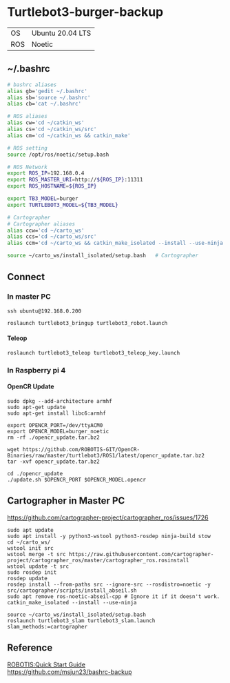 # Turtlebot3-burger-backup

|||
|--|--|
|OS|Ubuntu 20.04 LTS|
|ROS|Noetic|

## ~/.bashrc

```bash
# bashrc aliases
alias gb='gedit ~/.bashrc'
alias sb='source ~/.bashrc'
alias cb='cat ~/.bashrc'

# ROS aliases
alias cw='cd ~/catkin_ws'
alias cs='cd ~/catkin_ws/src'
alias cm='cd ~/catkin_ws && catkin_make'

# ROS setting
source /opt/ros/noetic/setup.bash

# ROS Network
export ROS_IP=192.168.0.4
export ROS_MASTER_URI=http://${ROS_IP}:11311
export ROS_HOSTNAME=${ROS_IP}

export TB3_MODEL=burger
export TURTLEBOT3_MODEL=${TB3_MODEL}

# Cartographer
# Cartographer aliases
alias ccw='cd ~/carto_ws'
alias ccs='cd ~/carto_ws/src'
alias ccm='cd ~/carto_ws && catkin_make_isolated --install --use-ninja'

source ~/carto_ws/install_isolated/setup.bash	# Cartographer
```

## Connect
### In master PC
```
ssh ubuntu@192.168.0.200
```
```
roslaunch turtlebot3_bringup turtlebot3_robot.launch
```
#### Teleop
```
roslaunch turtlebot3_teleop turtlebot3_teleop_key.launch
```

### In Raspberry pi 4
#### OpenCR Update
```
sudo dpkg --add-architecture armhf
sudo apt-get update
sudo apt-get install libc6:armhf

export OPENCR_PORT=/dev/ttyACM0
export OPENCR_MODEL=burger_noetic
rm -rf ./opencr_update.tar.bz2

wget https://github.com/ROBOTIS-GIT/OpenCR-Binaries/raw/master/turtlebot3/ROS1/latest/opencr_update.tar.bz2 
tar -xvf opencr_update.tar.bz2 

cd ./opencr_update
./update.sh $OPENCR_PORT $OPENCR_MODEL.opencr
```
## Cartographer in Master PC
https://github.com/cartographer-project/cartographer_ros/issues/1726
```
sudo apt update
sudo apt install -y python3-wstool python3-rosdep ninja-build stow
cd ~/carto_ws/
wstool init src
wstool merge -t src https://raw.githubusercontent.com/cartographer-project/cartographer_ros/master/cartographer_ros.rosinstall
wstool update -t src
sudo rosdep init
rosdep update
rosdep install --from-paths src --ignore-src --rosdistro=noetic -y
src/cartographer/scripts/install_abseil.sh
sudo apt remove ros-noetic-abseil-cpp # Ignore it if it doesn't work.
catkin_make_isolated --install --use-ninja
```
```
source ~/carto_ws/install_isolated/setup.bash
roslaunch turtlebot3_slam turtlebot3_slam.launch slam_methods:=cartographer
```

## Reference
[ROBOTIS:Quick Start Guide](https://emanual.robotis.com/docs/en/platform/turtlebot3/quick-start/)<br>
https://github.com/msjun23/bashrc-backup
